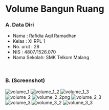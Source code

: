 # Volume Bangun Ruang


### A. Data Diri
- Nama        : Rafidia Aqil Ramadhan
- Kelas       : XI RPL 1
- No. urut    : 28
- NIS         : 4807/1526.070
- Nama Sekolah: SMK Telkom Malang

<br>

### B. (Screenshot)
![volume_1](https://cloud.githubusercontent.com/assets/22127529/20129274/29c785ce-a681-11e6-9b28-a5621a702712.PNG)
![volume_1_2](https://cloud.githubusercontent.com/assets/22127529/20129279/29e90258-a681-11e6-830d-c108bd840920.PNG)
![volume_1_3](https://cloud.githubusercontent.com/assets/22127529/20129280/29f8b9c8-a681-11e6-978b-2b8e5bae093e.PNG)<br>
![volume_2](https://cloud.githubusercontent.com/assets/22127529/20129281/29f954aa-a681-11e6-884e-f18e6ba9c0d2.PNG)
![volume_2_2png](https://cloud.githubusercontent.com/assets/22127529/20129272/29ba20fa-a681-11e6-80d8-2f767cb2b696.PNG)
![volume_2_3](https://cloud.githubusercontent.com/assets/22127529/20129413/0af90126-a682-11e6-9839-21368b6c443f.PNG)<br>
![volume_3](https://cloud.githubusercontent.com/assets/22127529/20129276/29c7ff90-a681-11e6-97ff-c9bed75dc12d.PNG)
![volume_3_2](https://cloud.githubusercontent.com/assets/22127529/20129277/29c86e9e-a681-11e6-9a9d-812051a4ed2e.PNG)
![volume_3_3](https://cloud.githubusercontent.com/assets/22127529/20129273/29c771b0-a681-11e6-939e-06cb66dd528a.PNG)
